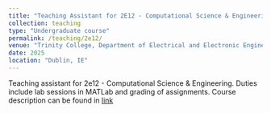 ```yaml
---
title: "Teaching Assistant for 2E12 - Computational Science & Engineering"
collection: teaching
type: "Undergraduate course"
permalink: /teaching/2e12/
venue: "Trinity College, Department of Electrical and Electronic Engineering"
date: 2025
location: "Dublin, IE"
---
```


Teaching assistant for 2e12 - Computational Science & Engineering. Duties include lab sessions in MATLab and grading of assignments. Course description can be found in [link](https://www.tcd.ie/media/tcd/engineering/pdfs/current-students/EEU22E12-2025.26.pdf)
